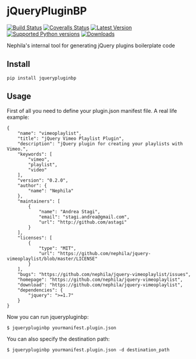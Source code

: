 jQueryPluginBP
==============
[![Build Status][travis-image]][travis-url] [![Coveralls Status][coveralls-image]][coveralls-url]
[![Latest Version](https://img.shields.io/pypi/v/jquerypluginbp.svg)](https://pypi.python.org/pypi/jquerypluginbp/)
[![Supported Python versions](https://img.shields.io/badge/python-2.7%2C%202.8%2C%203.3%2C%203.4-blue.svg)](https://pypi.python.org/pypi/jquerypluginbp/)
[![Downloads](https://img.shields.io/pypi/dm/jquerypluginbp.svg)](https://pypi.python.org/pypi/jquerypluginbp/)

Nephila's internal tool for generating jQuery plugins boilerplate code

## Install

    pip install jquerypluginbp

## Usage

First of all you need to define your plugin.json manifest file. A real life example:

    {
        "name": "vimeoplaylist",
        "title": "jQuery Vimeo Playlist Plugin",
        "description": "jQuery plugin for creating your playlists with Vimeo.",
        "keywords": [
            "vimeo",
            "playlist",
            "video"
        ],
        "version": "0.2.0",
        "author": {
            "name": "Nephila"
        },
        "maintainers": [
            {
                "name": "Andrea Stagi",
                "email": "stagi.andrea@gmail.com",
                "url": "http://github.com/astagi"
            }
        ],
        "licenses": [
            {
                "type": "MIT",
                "url": "https://github.com/nephila/jquery-vimeoplaylist/blob/master/LICENSE"
            }
        ],
        "bugs": "https://github.com/nephila/jquery-vimeoplaylist/issues",
        "homepage": "https://github.com/nephila/jquery-vimeoplaylist",
        "download": "https://github.com/nephila/jquery-vimeoplaylist",
        "dependencies": {
            "jquery": ">=1.7"
        }
    }
    
Now you can run jquerypluginbp:

    $ jquerypluginbp yourmanifest.plugin.json

You can also specify the destination path:

    $ jquerypluginbp yourmanifest.plugin.json -d destination_path

[travis-url]: https://travis-ci.org/nephila/jquerypluginbp
[travis-image]: http://img.shields.io/travis/nephila/jquerypluginbp.svg

[coveralls-url]: https://coveralls.io/r/nephila/jquerypluginbp
[coveralls-image]: http://img.shields.io/coveralls/nephila/jquerypluginbp/master.svg
